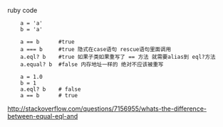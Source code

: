 ruby code
``` 
    a = 'a'
    b = 'a'

    a == b      #true
    a === b     #true 隐式在case语句 rescue语句里面调用
    a.eql? b    #true 如果子类如果重写了 == 方法 就需要alias到 eql?方法 
    a.equal? b  #false 内存地址一样的 绝对不应该被重写

    a = 1.0
    b = 1
    a.eql? b    # false
    a == b      # true
```

http://stackoverflow.com/questions/7156955/whats-the-difference-between-equal-eql-and
>
